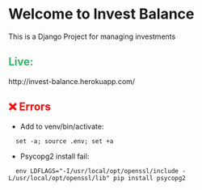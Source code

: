 # Welcome to Invest Balance

This is a Django Project for managing investments

<h2 style="color: #32b867">Live: </h2>
http://invest-balance.herokuapp.com/

<h2 style="color: red">❌ Errors</h2>

- Add to venv/bin/activate:

```
  set -a; source .env; set +a
```

- Psycopg2 install fail:

```
  env LDFLAGS="-I/usr/local/opt/openssl/include -L/usr/local/opt/openssl/lib" pip install psycopg2
```

